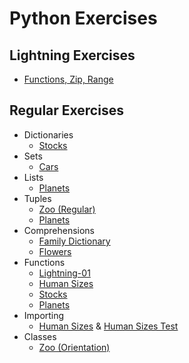 # Python Exercises

## Lightning Exercises

* [Functions, Zip, Range](./Lightning/lightning-01.py)

## Regular Exercises

* Dictionaries 
  * [Stocks](./Regular/stocks.py)
* Sets
  * [Cars](./Regular/cars.py)
* Lists
  * [Planets](./Regular/planets.py)
* Tuples
  * [Zoo (Regular)]('./Regular/zoo.py)
  * [Planets](./Regular/planets.py)
* Comprehensions
  * [Family Dictionary](./Regular/family_dict.py)
  * [Flowers](./Orientation/flowers.py)
* Functions
  * [Lightning-01](./Lightning/lightning-01.py)
  * [Human Sizes](./Orientation/humansizes.py)
  * [Stocks](./Regular/stocks.py)
  * [Planets](./Regular/planets.py)
* Importing
  * [Human Sizes](./Orientation/humansizes.py) & [Human Sizes Test](./Orientation/humansizesTest.py)
* Classes
  * [Zoo (Orientation)](./Orientation/zoo.py)